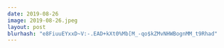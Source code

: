 ```yaml
---
date: 2019-08-26
image: 2019-08-26.jpeg
layout: post
blurhash: "e8FiuuEYxxD~V:-.EAD+kXt0%Mb[M_-qo$kZMvNHWBognMM_t9Rhad"
---
```



